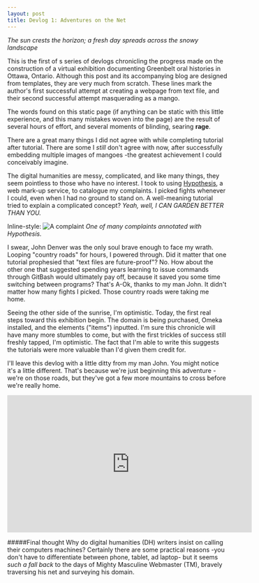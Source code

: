 ```yaml
---
layout: post
title: Devlog 1: Adventures on the Net
---
```


*The sun crests the horizon; a fresh day spreads across the snowy landscape*

This is the first of s series of devlogs chronicling the progress made on the construction of a virtual exhibition documenting Greenbelt oral histories in Ottawa, Ontario. Although this post and its accompanying blog are designed from templates, they are very much from scratch. These lines mark the author's first successful attempt at creating a webpage from text file, and their second successful attempt masquerading as a mango. 

The words found on this static page (if anything can be static with this little experience, and this many mistakes woven into the page) are the result of several hours of effort, and several moments of blinding, searing **rage**. 

There are a great many things I did not agree with while completing tutorial after tutorial. There are some I *still* don't agree with now, after successfully embedding multiple images of mangoes -the greatest achievement I could conceivably imagine. 

The digital humanities are messy, complicated, and like many things, they seem pointless to those who have no interest. I took to using [Hypothesis](https://hypothes.is), a web mark-up service, to catalogue my complaints. I picked fights whenever I could, even when I had no ground to stand on. A well-meaning tutorial tried to explain a complicated concept? *Yeah, well, I CAN GARDEN BETTER THAN YOU.*

Inline-style:
![A complaint](img/complaint1.png)
*One of many complaints annotated with Hypothesis.*

I swear, John Denver was the only soul brave enough to face my wrath. Looping "country roads" for hours, I powered through. Did it matter that one tutorial prophesied that "text files are future-proof"? No. How about the other one that suggested spending years learning to issue commands through GitBash would ultimately pay off, because it saved you some time switching between programs? That's A-Ok, thanks to my man John. It didn't matter how many fights I picked. Those country roads were taking me home. 

Seeing the other side of the sunrise, I'm optimistic. Today, the first real steps toward this exhibition begin. The domain is being purchased, Omeka installed, and the elements ("items") inputted. I'm sure this chronicle will have many more stumbles to come, but with the first trickles of success still freshly tapped, I'm optimistic. The fact that I'm able to write this suggests the tutorials were more valuable than I'd given them credit for.

I'll leave this devlog with a little ditty from my man John. You might notice it's a little different. That's because we're just beginning this adventure -we're on those roads, but they've got a few more mountains to cross before we're really home.

<iframe width="560" height="315" src="https://www.youtube.com/embed/diwuu_r6GJE?rel=0&amp;showinfo=0" frameborder="0" allow="autoplay; encrypted-media" allowfullscreen></iframe>

#####Final thought
Why do digital humanities (DH) writers insist on calling their computers machines? Certainly there are some practical reasons -you don't have to differentiate between phone, tablet, ad laptop- but it seems *such a fall back* to the days of Mighty Masculine Webmaster (TM), bravely traversing his net and surveying his domain.